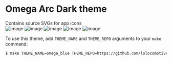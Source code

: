 # Omega Arc Dark theme

Contains source SVGs for app icons
<br>
![image](https://user-images.githubusercontent.com/49951010/136582599-8026c55f-8115-43cc-a4a5-d54c49ebf842.png)
![image](https://user-images.githubusercontent.com/49951010/136582716-0820ebc7-115d-4e6b-a8de-fad7ccde08bf.png)
![image](https://user-images.githubusercontent.com/49951010/136582797-1d595819-50f5-4569-8f90-1c8f6773af95.png)
![image](https://user-images.githubusercontent.com/49951010/136582887-6ff5de34-e12c-4732-b869-3ee67ef2540a.png)
![image](https://user-images.githubusercontent.com/49951010/136583392-5ac2ec80-4d47-4ce0-a108-7f4e6eb34a0d.png)

To use this theme, add `THEME_NAME` and `THEME_REPO` arguments to your `make` command:

```bash
$ make THEME_NAME=omega_blue THEME_REPO=https://github.com/lolocomotive/Omega-Arc-Dark
```
